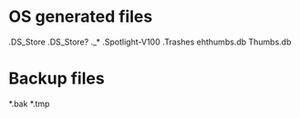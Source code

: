 # OS generated files
.DS_Store
.DS_Store?
._*
.Spotlight-V100
.Trashes
ehthumbs.db
Thumbs.db

# Backup files
*.bak
*.tmp
